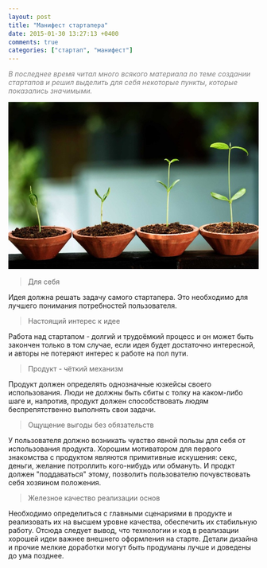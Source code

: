 ```yaml
---
layout: post
title: "Манифест стартапера"
date: 2015-01-30 13:27:13 +0400
comments: true
categories: ["стартап", "манифест"]
---
```


<p style="color: gray; font-style: italic;">В последнее время читал много всякого материала по теме создании стартапов и решил выделить для себя некоторые пункты, которые показались значимыми.</p>

![A startup](/images/startup.jpg)

> Для себя

Идея должна решать задачу самого стартапера. Это необходимо для лучшего понимания потребностей пользователя.

> Настоящий интерес к идее

Работа над стартапом - долгий и трудоёмкий процесс и он может быть закончен только в том случае, если идея будет достаточно интересной, и авторы не потеряют интерес к работе на пол пути.

> Продукт - чёткий механизм

Продукт должен определять однозначные юзкейсы своего использования. Люди не должны быть сбиты с толку на каком-либо шаге и, напротив, продукт должен способствовать людям беспрепятственно выполнять свои задачи.

> Ощущение выгоды без обязательств

У пользователя должно возникать чувство явной пользы для себя от использования продукта. Хорошим мотиватором для первого знакомства с продуктом являются примитивные искушения: секс, деньги, желание потроллить кого-нибудь или обмануть. И продкт должен "поддаваться" этому, позволить пользователю почувствовать себя хозяином положения.

> Железное качество реализации основ

Необходимо определиться с главными сценариями в продукте и реализовать их на высшем уровне качества, обеспечить их стабильную работу. Отсюда следует вывод, что технологии и код в реализации хорошей идеи важнее внешнего оформления на старте. Детали дизайна и прочие мелкие доработки могут быть продуманы лучше и доведены до ума позднее.